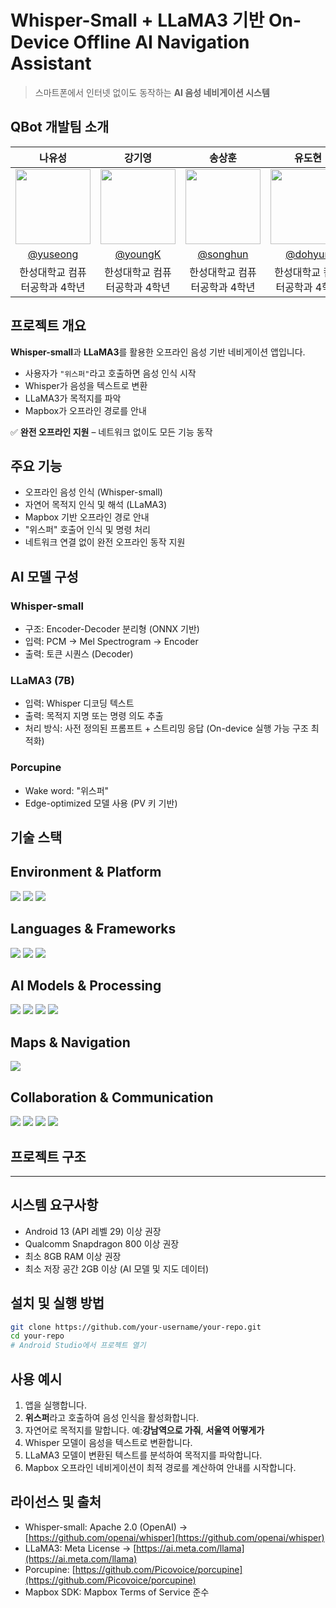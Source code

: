 # Whisper-Small + LLaMA3 기반 **On-Device Offline AI Navigation Assistant**

> 스마트폰에서 인터넷 없이도 동작하는 **AI 음성 네비게이션 시스템**



## QBot 개발팀 소개

| 나유성 | 강기영 | 송상훈 | 유도현 |
|:---:|:---:|:---:|:---:|
| <img src="https://github.com/yuseong95.png" width="120" height="120"/> | <img src="https://github.com/kang0048.png" width="120" height="120"/> | <img src="https://github.com/song12121212.png" width="120" height="120"/> | <img src="https://github.com/dohyun1423.png" width="120" height="120"/> |
| [@yuseong](https://github.com/yuseong95) | [@youngK](https://github.com/Kang0048) | [@songhun](https://github.com/song12121212) | [@dohyun](https://github.com/dohyun1423) |
| 한성대학교 컴퓨터공학과 4학년 | 한성대학교 컴퓨터공학과 4학년 | 한성대학교 컴퓨터공학과 4학년 | 한성대학교 컴퓨터공학과 4학년 |




## 프로젝트 개요


**Whisper-small**과 **LLaMA3**를 활용한 오프라인 음성 기반 네비게이션 앱입니다.

- 사용자가 `"위스퍼"`라고 호출하면 음성 인식 시작
- Whisper가 음성을 텍스트로 변환
- LLaMA3가 목적지를 파악
- Mapbox가 오프라인 경로를 안내

✅ **완전 오프라인 지원** – 네트워크 없이도 모든 기능 동작


## 주요 기능

- 오프라인 음성 인식 (Whisper-small)
- 자연어 목적지 인식 및 해석 (LLaMA3)
- Mapbox 기반 오프라인 경로 안내
- "위스퍼" 호출어 인식 및 명령 처리
- 네트워크 연결 없이 완전 오프라인 동작 지원

## AI 모델 구성

### Whisper-small
- 구조: Encoder-Decoder 분리형 (ONNX 기반)
- 입력: PCM → Mel Spectrogram → Encoder
- 출력: 토큰 시퀀스 (Decoder)

### LLaMA3 (7B)
- 입력: Whisper 디코딩 텍스트
- 출력: 목적지 지명 또는 명령 의도 추출
- 처리 방식: 사전 정의된 프롬프트 + 스트리밍 응답 (On-device 실행 가능 구조 최적화)

### Porcupine
- Wake word: "위스퍼"
- Edge-optimized 모델 사용 (PV 키 기반)

##  기술 스택

## Environment & Platform

<p align="left">
  <img src="https://img.shields.io/badge/Android-3DDC84?style=flat&logo=android&logoColor=white"/>
  <img src="https://img.shields.io/badge/On--Device_AI-4CAF50?style=flat&logo=vercel&logoColor=white"/>
  <img src="https://img.shields.io/badge/Qualcomm-3253DC?style=flat&logo=qualcomm&logoColor=white"/>
</p>

## Languages & Frameworks

<p align="left">
  <img src="https://img.shields.io/badge/Kotlin-7F52FF?style=flat&logo=kotlin&logoColor=white"/>
  <img src="https://img.shields.io/badge/Java-007396?style=flat&logo=java&logoColor=white"/>
  <img src="https://img.shields.io/badge/TensorFlow_Lite-FF6F00?style=flat&logo=tensorflow&logoColor=white"/>
</p>

## AI Models & Processing

<p align="left">
  <img src="https://img.shields.io/badge/OpenAI-412991?style=flat&logo=openai&logoColor=white"/>
  <img src="https://img.shields.io/badge/LLaMA3-111111?style=flat&logo=meta&logoColor=white"/>
  <img src="https://img.shields.io/badge/Whisper-00B2FF?style=flat&logo=sonos&logoColor=white"/>
  <img src="https://img.shields.io/badge/Porcupine-blue?style=flat&logoColor=white"/>

</p>

## Maps & Navigation

<p align="left">
  <img src="https://img.shields.io/badge/Mapbox-000000?style=flat&logo=mapbox&logoColor=white"/>
</p>

## Collaboration & Communication

<p align="left">
  <img src="https://img.shields.io/badge/Git-F05032?style=flat&logo=git&logoColor=white"/>
  <img src="https://img.shields.io/badge/GitHub-181717?style=flat&logo=github&logoColor=white"/>
  <img src="https://img.shields.io/badge/Slack-4A154B?style=flat&logo=slack&logoColor=white"/>
  <img src="https://img.shields.io/badge/HuggingFace-FCC624?style=flat&logo=huggingface&logoColor=black"/>
</p>



## 프로젝트 구조

---
## 시스템 요구사항

- Android 13 (API 레벨 29) 이상 권장
- Qualcomm Snapdragon 800 이상 권장
- 최소 8GB RAM 이상 권장
- 최소 저장 공간 2GB 이상 (AI 모델 및 지도 데이터)



## 설치 및 실행 방법

```bash
git clone https://github.com/your-username/your-repo.git
cd your-repo
# Android Studio에서 프로젝트 열기
```


## 사용 예시

1. 앱을 실행합니다.
2. **위스퍼**라고 호출하여 음성 인식을 활성화합니다.
3. 자연어로 목적지를 말합니다. 예:**강남역으로 가줘**, **서울역 어떻게가**
4. Whisper 모델이 음성을 텍스트로 변환합니다. 
5. LLaMA3 모델이 변환된 텍스트를 분석하여 목적지를 파악합니다.
6. Mapbox 오프라인 네비게이션이 최적 경로를 계산하여 안내를 시작합니다.



## 라이선스 및 출처

- Whisper-small: Apache 2.0 (OpenAI) → [https://github.com/openai/whisper](https://github.com/openai/whisper)
- LLaMA3: Meta License → [https://ai.meta.com/llama](https://ai.meta.com/llama)
- Porcupine: [https://github.com/Picovoice/porcupine](https://github.com/Picovoice/porcupine)
- Mapbox SDK: Mapbox Terms of Service 준수
